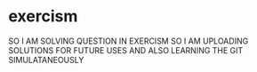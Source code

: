 # exercism
SO I AM SOLVING QUESTION IN EXERCISM SO I AM UPLOADING SOLUTIONS
FOR FUTURE USES AND ALSO LEARNING THE GIT SIMULATANEOUSLY
